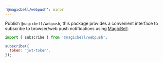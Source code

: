 ```yaml
---
'@magicbell/webpush': minor
---
```


Publish `@magicbell/webpush`, this package provides a convenient interface to subscribe to browser/web push notifications using [MagicBell](https://magicbell.com).

```js
import { subscribe } from '@magicbell/webpush';

subscribe({
  token: 'jwt-token',
});
```
